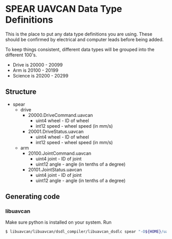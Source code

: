 # SPEAR UAVCAN Data Type Definitions #

This is the place to put any data type definitions you are using.
These should be confirmed by electrical and computer leads before being added.

To keep things consistent, different data types will be grouped into the different 100's.

- Drive is 20000 - 20099
- Arm is 20100 - 20199
- Science is 20200 - 20299

## Structure ##

- spear
    - drive
        - 20000.DriveCommand.uavcan
            - uint4 wheel - ID of wheel
            - int12 speed - wheel speed (in mm/s)
        - 20001.DriveStatus.uavcan
            - uint4 wheel - ID of wheel
            - int12 speed - wheel speed (in mm/s)
    - arm
        - 20100.JointCommand.uavcan
            - uint4 joint - ID of joint
            - uint12 angle - angle (in tenths of a degree)
        - 20101.JointStatus.uavcan
            - uint4 joint - ID of joint
            - uint12 angle - angle (in tenths of a degree)

## Generating code ##

### libuavcan ###

Make sure python is installed on your system.
Run 
```bash
$ libuavcan/libuavcan/dsdl_compiler/libuavcan_dsdlc spear "-O${HOME}/uavcan_vendor_specific_types"
```
